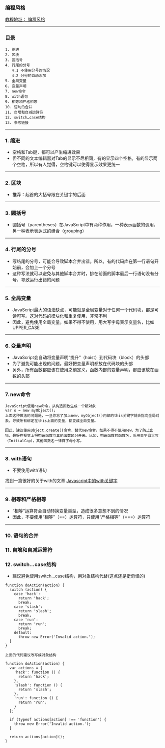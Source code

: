 ###  编程风格
[教程地址： 编程风格](http://javascript.ruanyifeng.com/grammar/style.html)

---
### 目录
```
1. 缩进
2. 区块
3. 圆括号
4. 行尾的分号
   4.1 不使用分号的情况
   4.2 分号的自动添加
5. 全局变量
6. 变量声明
7. new命令
8. with语句
9. 相等和严格相等
10. 语句的合并
11. 自增和自减运算符
12. switch…case结构
13. 参考链接
```

---
### 1. 缩进
- 空格和Tab键，都可以产生缩进效果
- 但不同的文本编辑器对Tab的显示不尽相同，有的显示四个空格，有的显示两个空格，所以有人觉得，空格键可以使得显示效果更统一

---
### 2. 区块
- 推荐：起首的大括号跟在关键字的后面

---
### 3. 圆括号
- 圆括号（parentheses）在JavaScript中有两种作用，一种表示函数的调用，另一种表示表达式的组合（grouping）

---
### 4. 行尾的分号
- 写结尾的分号，可能会导致脚本合并出错。所以，有的代码库在第一行语句开始前，会加上一个分号
- 这种写法就可以避免与其他脚本合并时，排在前面的脚本最后一行语句没有分号，导致运行出错的问题

---
### 5. 全局变量
- JavaScript最大的语法缺点，可能就是全局变量对于任何一个代码块，都是可读可写。这对代码的模块化和重复使用，非常不利
- 因此，避免使用全局变量。如果不得不使用，用大写字母表示变量名，比如UPPER_CASE

---
### 6. 变量声明
- JavaScript会自动将变量声明”提升”（hoist）到代码块（block）的头部
- 为了避免可能出现的问题，最好把变量声明都放在代码块的头部
- 另外，所有函数都应该在使用之前定义，函数内部的变量声明，都应该放在函数的头部

---
### 7. new命令
```
JavaScript使用new命令，从构造函数生成一个新对象
var o = new myObject();
上面这种做法的问题是，一旦你忘了加上new，myObject()内部的this关键字就会指向全局对象，导致所有绑定在this上面的变量，都变成全局变量。

因此，建议使用Object.create()命令，替代new命令。如果不得不使用new，为了防止出错，最好在视觉上把构造函数与其他函数区分开来。比如，构造函数的函数名，采用首字母大写（InitialCap），其他函数名一律首字母小写。
```


---
### 8. with语句
- 不要使用with语句

找到一篇很好的关于with的文章 [Javascript中的with关键字](http://luopq.com/2016/02/14/js-with-keyword/)

---
### 9. 相等和严格相等
- ”相等”运算符会自动转换变量类型，造成很多意想不到的情况
- 因此，不要使用“相等”（==）运算符，只使用“严格相等”（===）运算符

---
### 10. 语句的合并
### 11. 自增和自减运算符
### 12. switch…case结构
- 建议避免使用switch...case结构，用对象结构代替(这点还是挺奇怪的)

```
function doAction(action) {
  switch (action) {
    case 'hack':
      return 'hack';
      break;
    case 'slash':
      return 'slash';
      break;
    case 'run':
      return 'run';
      break;
    default:
      throw new Error('Invalid action.');
  }
}

上面的代码建议改写成对象结构

function doAction(action) {
  var actions = {
    'hack': function () {
      return 'hack';
    },
    'slash': function () {
      return 'slash';
    },
    'run': function () {
      return 'run';
    }
  };

  if (typeof actions[action] !== 'function') {
    throw new Error('Invalid action.');
  }

  return actions[action]();
}
```
